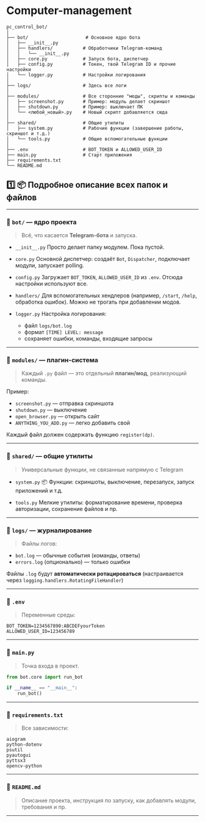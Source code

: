 # Computer-management

```
pc_control_bot/
│
├── bot/                     # Основное ядро бота
│   ├── __init__.py
│   ├── handlers/           # Обработчики Telegram-команд
│   │   └── __init__.py
│   ├── core.py             # Запуск бота, диспетчер
│   ├── config.py           # Токен, твой Telegram ID и прочие настройки
│   └── logger.py           # Настройки логирования
│
├── logs/                   # Здесь все логи
│
├── modules/                # Все сторонние "моды", скрипты и команды
│   ├── screenshot.py       # Пример: модуль делает скриншот
│   ├── shutdown.py         # Пример: выключает ПК
│   └── <любой_новый>.py    # Новый скрипт добавляется сюда
│
├── shared/                 # Общие утилиты
│   ├── system.py           # Рабочие функции (завершение работы, скриншот и т.д.)
│   └── tools.py            # Общие вспомогательные функции
│
├── .env                    # BOT_TOKEN и ALLOWED_USER_ID
├── main.py                 # Старт приложения
├── requirements.txt
└── README.md
```



## 1️⃣ 📦 Подробное описание всех папок и файлов


---

### 📂 `bot/` — ядро проекта

> Всё, что касается **Telegram-бота** и запуска.

* `__init__.py`
  Просто делает папку модулем. Пока пустой.

* `core.py`
  Основной диспетчер: создаёт `Bot`, `Dispatcher`, подключает модули, запускает polling.

* `config.py`
  Загружает `BOT_TOKEN`, `ALLOWED_USER_ID` из `.env`. Отсюда настройки используют все.

* `handlers/`
  Для вспомогательных хендлеров (например, `/start`, `/help`, обработка ошибок). Можно не трогать при добавлении модов.

* `logger.py`
  Настройка логирования:

  * файл `logs/bot.log`
  * формат `[TIME] LEVEL: message`
  * сохраняет ошибки, команды, входящие запросы

---

### 📂 `modules/` — плагин-система

> Каждый `.py` файл — это отдельный **плагин/мод**, реализующий команды.

Пример:

* `screenshot.py` — отправка скриншота
* `shutdown.py` — выключение
* `open_browser.py` — открыть сайт
* `ANYTHING_YOU_ADD.py` — легко добавить свой

Каждый файл должен содержать функцию `register(dp)`.

---

### 📂 `shared/` — общие утилиты

> Универсальные функции, не связанные напрямую с Telegram

* `system.py`
  📦 Функции: скриншоты, выключение, перезапуск, запуск приложений и т.д.

* `tools.py`
  Мелкие утилиты: форматирование времени, проверка авторизации, сохранение файлов и пр.

---

### 📂 `logs/` — журналирование

> Файлы логов:

* `bot.log` — обычные события (команды, ответы)
* `errors.log` (опционально) — только ошибки

Файлы `.log` будут **автоматически ротацироваться** (настраивается через `logging.handlers.RotatingFileHandler`)

---

### 📄 `.env`

> Переменные среды:

```env
BOT_TOKEN=1234567890:ABCDEFyourToken
ALLOWED_USER_ID=123456789
```

---

### 📄 `main.py`

> Точка входа в проект.

```python
from bot.core import run_bot

if __name__ == "__main__":
    run_bot()
```

---

### 📄 `requirements.txt`

> Все зависимости:

```text
aiogram
python-dotenv
psutil
pyautogui
pyttsx3
opencv-python
```

---

### 📄 `README.md`

> Описание проекта, инструкция по запуску, как добавлять модули, требования и пр.

---

